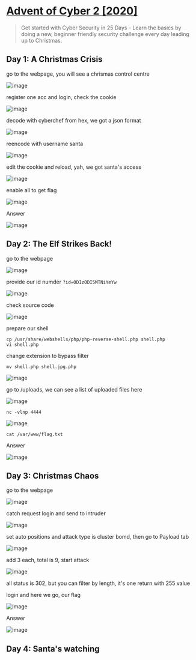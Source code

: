# [Advent of Cyber 2 [2020]](https://tryhackme.com/room/adventofcyber2)

> Get started with Cyber Security in 25 Days - Learn the basics by doing a new, beginner friendly security challenge every day leading up to Christmas.

## Day 1: A Christmas Crisis

go to the webpage, you will see a chrismas control centre

![image](https://user-images.githubusercontent.com/90561566/214785295-fef573af-99a6-427b-bfeb-3294d50cbd9c.png)

register one acc and login, check the cookie

![image](https://user-images.githubusercontent.com/90561566/214785594-933afb60-44e0-49b3-b0c9-35e3ebd6a0a0.png)

decode with cyberchef from hex, we got a json format

![image](https://user-images.githubusercontent.com/90561566/214786429-06a30488-1bfb-46c8-ab81-eca3e35eb084.png)

reencode with username santa

![image](https://user-images.githubusercontent.com/90561566/214787080-9509aab6-67b5-42f1-b649-1b2d50616203.png)

edit the cookie and reload, yah, we got santa's access

![image](https://user-images.githubusercontent.com/90561566/214787254-09f86564-f5ec-4f4a-87d2-b7d1b88fa802.png)

enable all to get flag

![image](https://user-images.githubusercontent.com/90561566/214787424-f1c9e1f9-4a72-4fc3-922a-7116f8c5b4e6.png)

Answer

![image](https://user-images.githubusercontent.com/90561566/214787519-bcc0aab0-9b28-4f56-b45a-63ae0fb411d3.png)

## Day 2: The Elf Strikes Back!

go to the webpage

![image](https://user-images.githubusercontent.com/90561566/215031356-e657878f-4a91-4294-8055-ad0e7e9b816f.png)

provide our id numder `?id=ODIzODI5MTNiYmYw`

![image](https://user-images.githubusercontent.com/90561566/215031951-b6ec3e33-3bfa-4aed-8a19-cbcf65666fef.png)

check source code

![image](https://user-images.githubusercontent.com/90561566/215032120-2d596691-109e-4fa5-87cd-55d2f2861bf9.png)

prepare our shell

```
cp /usr/share/webshells/php/php-reverse-shell.php shell.php
vi shell.php
```

change extension to bypass filter

```
mv shell.php shell.jpg.php
```

![image](https://user-images.githubusercontent.com/90561566/215034419-4b5bb5a3-883b-4cce-bda5-d79194b52c65.png)

go to /uploads, we can see a list of uploaded files here

![image](https://user-images.githubusercontent.com/90561566/215034581-8bcb5625-d934-4df0-88f7-901e8ce8afc8.png)

```
nc -vlnp 4444
```

![image](https://user-images.githubusercontent.com/90561566/215034758-8c9d5b51-49d6-43ef-86df-10752d0ee7ba.png)

```
cat /var/www/flag.txt
```

Answer

![image](https://user-images.githubusercontent.com/90561566/215035035-957dfc91-edc1-471d-9d8a-37b7711f9382.png)

## Day 3: Christmas Chaos

go to the webpage

![image](https://user-images.githubusercontent.com/90561566/215256268-28311024-39f1-4fd6-b9f6-f5c86ca99c9e.png)

catch request login and send to intruder

![image](https://user-images.githubusercontent.com/90561566/215256346-6f66563e-619c-48a0-8833-2b0a7dc23220.png)

set auto positions and attack type is cluster bomd, then go to Payload tab

![image](https://user-images.githubusercontent.com/90561566/215256470-661c823d-9513-4425-9ad5-5893e9cbf5bc.png)

add 3 each, total is 9, start attack

![image](https://user-images.githubusercontent.com/90561566/215256538-4fe503e4-c21f-4270-9b2f-36982d4b6e72.png)

all status is 302, but you can filter by length, it's one return with 255 value

login and here we go, our flag

![image](https://user-images.githubusercontent.com/90561566/215256651-61b5a009-da0c-41ec-b75c-b371372409ac.png)

Answer

![image](https://user-images.githubusercontent.com/90561566/215256681-c7f6353a-c319-4040-a63a-a13b65c41cc0.png)

## Day 4: Santa's watching



























